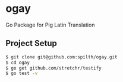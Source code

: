 # ogay

Go Package for Pig Latin Translation

## Project Setup

```bash
$ git clone git@github.com:spilth/ogay.git
$ cd ogay
$ go get github.com/stretchr/testify
$ go test -v
```
